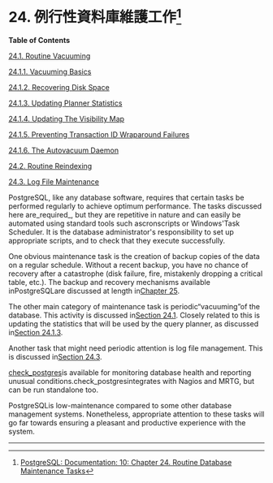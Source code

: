 # 24. 例行性資料庫維護工作[^1]

**Table of Contents**

[24.1. Routine Vacuuming](https://www.postgresql.org/docs/10/static/routine-vacuuming.html)

[24.1.1. Vacuuming Basics](https://www.postgresql.org/docs/10/static/routine-vacuuming.html#VACUUM-BASICS)

[24.1.2. Recovering Disk Space](https://www.postgresql.org/docs/10/static/routine-vacuuming.html#VACUUM-FOR-SPACE-RECOVERY)

[24.1.3. Updating Planner Statistics](https://www.postgresql.org/docs/10/static/routine-vacuuming.html#VACUUM-FOR-STATISTICS)

[24.1.4. Updating The Visibility Map](https://www.postgresql.org/docs/10/static/routine-vacuuming.html#VACUUM-FOR-VISIBILITY-MAP)

[24.1.5. Preventing Transaction ID Wraparound Failures](https://www.postgresql.org/docs/10/static/routine-vacuuming.html#VACUUM-FOR-WRAPAROUND)

[24.1.6. The Autovacuum Daemon](https://www.postgresql.org/docs/10/static/routine-vacuuming.html#AUTOVACUUM)

[24.2. Routine Reindexing](https://www.postgresql.org/docs/10/static/routine-reindex.html)

[24.3. Log File Maintenance](https://www.postgresql.org/docs/10/static/logfile-maintenance.html)





PostgreSQL, like any database software, requires that certain tasks be performed regularly to achieve optimum performance. The tasks discussed here are_required_, but they are repetitive in nature and can easily be automated using standard tools such ascronscripts or Windows'Task Scheduler. It is the database administrator's responsibility to set up appropriate scripts, and to check that they execute successfully.

One obvious maintenance task is the creation of backup copies of the data on a regular schedule. Without a recent backup, you have no chance of recovery after a catastrophe \(disk failure, fire, mistakenly dropping a critical table, etc.\). The backup and recovery mechanisms available inPostgreSQLare discussed at length in[Chapter 25](https://www.postgresql.org/docs/10/static/backup.html).

The other main category of maintenance task is periodic“vacuuming”of the database. This activity is discussed in[Section 24.1](https://www.postgresql.org/docs/10/static/routine-vacuuming.html). Closely related to this is updating the statistics that will be used by the query planner, as discussed in[Section 24.1.3](https://www.postgresql.org/docs/10/static/routine-vacuuming.html#VACUUM-FOR-STATISTICS).

Another task that might need periodic attention is log file management. This is discussed in[Section 24.3](https://www.postgresql.org/docs/10/static/logfile-maintenance.html).

[check\_postgres](https://bucardo.org/check_postgres/)is available for monitoring database health and reporting unusual conditions.check\_postgresintegrates with Nagios and MRTG, but can be run standalone too.

PostgreSQLis low-maintenance compared to some other database management systems. Nonetheless, appropriate attention to these tasks will go far towards ensuring a pleasant and productive experience with the system.

  


---



[^1]: [PostgreSQL: Documentation: 10: Chapter 24. Routine Database Maintenance Tasks](https://www.postgresql.org/docs/10/static/maintenance.html)

